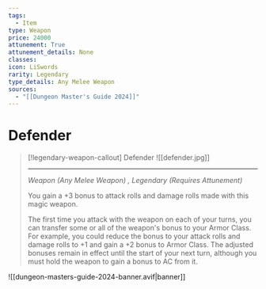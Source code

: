 ```yaml
---
tags:
  - Item
type: Weapon
price: 24000
attunement: True
attunement_details: None
classes:
icon: LiSwords
rarity: Legendary
type_details: Any Melee Weapon
sources: 
  - "[[Dungeon Master's Guide 2024]]"
---
```

# Defender
>[!legendary-weapon-callout] Defender
>![[defender.jpg]]
>
>- - -
>_Weapon (Any Melee Weapon) , Legendary (Requires Attunement)_
>
>You gain a +3 bonus to attack rolls and damage rolls made with this magic weapon.
>
>The first time you attack with the weapon on each of your turns, you can transfer some or all of the weapon's bonus to your Armor Class. For example, you could reduce the bonus to your attack rolls and damage rolls to +1 and gain a +2 bonus to Armor Class. The adjusted bonuses remain in effect until the start of your next turn, although you must hold the weapon to gain a bonus to AC from it.

![[dungeon-masters-guide-2024-banner.avif|banner]]